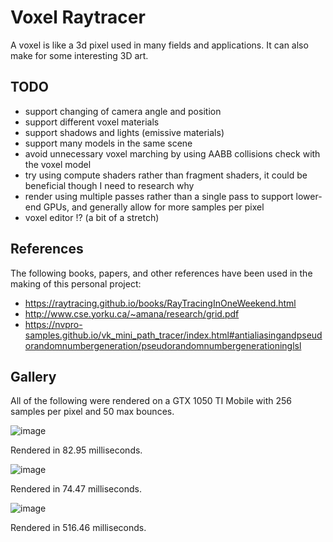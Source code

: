 # Voxel Raytracer

A voxel is like a 3d pixel used in many fields and applications. It can also make for some interesting 3D art.

## TODO

- support changing of camera angle and position
- support different voxel materials
- support shadows and lights (emissive materials)
- support many models in the same scene
- avoid unnecessary voxel marching by using AABB collisions check with the voxel model
- try using compute shaders rather than fragment shaders, it could be beneficial though I need to research why
- render using multiple passes rather than a single pass to support lower-end GPUs, and generally allow for more samples per pixel
- voxel editor !? (a bit of a stretch)

## References

The following books, papers, and other references have been used in the making of this personal project:

- https://raytracing.github.io/books/RayTracingInOneWeekend.html
- http://www.cse.yorku.ca/~amana/research/grid.pdf
- https://nvpro-samples.github.io/vk_mini_path_tracer/index.html#antialiasingandpseudorandomnumbergeneration/pseudorandomnumbergenerationinglsl

## Gallery

All of the following were rendered on a GTX 1050 TI Mobile with 256 samples per pixel and 50 max bounces.

![image](https://github.com/ahmedkhalf/voxel-raytracer/assets/36672196/07413f34-0d8f-40ad-90c2-1f58b6738ba8)

Rendered in 82.95 milliseconds.

![image](https://github.com/ahmedkhalf/voxel-raytracer/assets/36672196/4262e008-7be7-4476-9978-5ae49484b88b)

Rendered in 74.47 milliseconds.

![image](https://github.com/ahmedkhalf/voxel-raytracer/assets/36672196/a370eeae-4cbb-46fd-9b29-0294fd36d9d5)

Rendered in 516.46 milliseconds.
